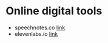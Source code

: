 # Online digital tools

+ speechnotes.co [link](https://speechnotes.co/)
+ elevenlabs.io [link](https://elevenlabs.io/)
